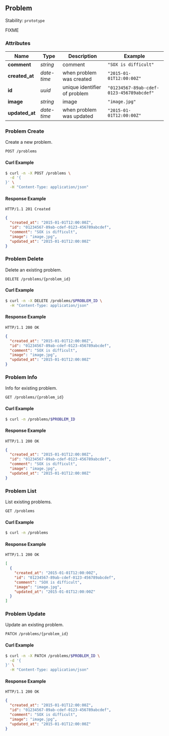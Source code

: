 
## <a name="resource-problem">Problem</a>

Stability: `prototype`

FIXME

### Attributes

| Name | Type | Description | Example |
| ------- | ------- | ------- | ------- |
| **comment** | *string* | comment | `"SOX is difficult"` |
| **created_at** | *date-time* | when problem was created | `"2015-01-01T12:00:00Z"` |
| **id** | *uuid* | unique identifier of problem | `"01234567-89ab-cdef-0123-456789abcdef"` |
| **image** | *string* | image | `"image.jpg"` |
| **updated_at** | *date-time* | when problem was updated | `"2015-01-01T12:00:00Z"` |

### <a name="link-POST-problem-/problems">Problem Create</a>

Create a new problem.

```
POST /problems
```


#### Curl Example

```bash
$ curl -n -X POST /problems \
  -d '{
}' \
  -H "Content-Type: application/json"
```


#### Response Example

```
HTTP/1.1 201 Created
```

```json
{
  "created_at": "2015-01-01T12:00:00Z",
  "id": "01234567-89ab-cdef-0123-456789abcdef",
  "comment": "SOX is difficult",
  "image": "image.jpg",
  "updated_at": "2015-01-01T12:00:00Z"
}
```

### <a name="link-DELETE-problem-/problems/{(%23%2Fdefinitions%2Fproblem%2Fdefinitions%2Fidentity)}">Problem Delete</a>

Delete an existing problem.

```
DELETE /problems/{problem_id}
```


#### Curl Example

```bash
$ curl -n -X DELETE /problems/$PROBLEM_ID \
  -H "Content-Type: application/json"
```


#### Response Example

```
HTTP/1.1 200 OK
```

```json
{
  "created_at": "2015-01-01T12:00:00Z",
  "id": "01234567-89ab-cdef-0123-456789abcdef",
  "comment": "SOX is difficult",
  "image": "image.jpg",
  "updated_at": "2015-01-01T12:00:00Z"
}
```

### <a name="link-GET-problem-/problems/{(%23%2Fdefinitions%2Fproblem%2Fdefinitions%2Fidentity)}">Problem Info</a>

Info for existing problem.

```
GET /problems/{problem_id}
```


#### Curl Example

```bash
$ curl -n /problems/$PROBLEM_ID
```


#### Response Example

```
HTTP/1.1 200 OK
```

```json
{
  "created_at": "2015-01-01T12:00:00Z",
  "id": "01234567-89ab-cdef-0123-456789abcdef",
  "comment": "SOX is difficult",
  "image": "image.jpg",
  "updated_at": "2015-01-01T12:00:00Z"
}
```

### <a name="link-GET-problem-/problems">Problem List</a>

List existing problems.

```
GET /problems
```


#### Curl Example

```bash
$ curl -n /problems
```


#### Response Example

```
HTTP/1.1 200 OK
```

```json
[
  {
    "created_at": "2015-01-01T12:00:00Z",
    "id": "01234567-89ab-cdef-0123-456789abcdef",
    "comment": "SOX is difficult",
    "image": "image.jpg",
    "updated_at": "2015-01-01T12:00:00Z"
  }
]
```

### <a name="link-PATCH-problem-/problems/{(%23%2Fdefinitions%2Fproblem%2Fdefinitions%2Fidentity)}">Problem Update</a>

Update an existing problem.

```
PATCH /problems/{problem_id}
```


#### Curl Example

```bash
$ curl -n -X PATCH /problems/$PROBLEM_ID \
  -d '{
}' \
  -H "Content-Type: application/json"
```


#### Response Example

```
HTTP/1.1 200 OK
```

```json
{
  "created_at": "2015-01-01T12:00:00Z",
  "id": "01234567-89ab-cdef-0123-456789abcdef",
  "comment": "SOX is difficult",
  "image": "image.jpg",
  "updated_at": "2015-01-01T12:00:00Z"
}
```
